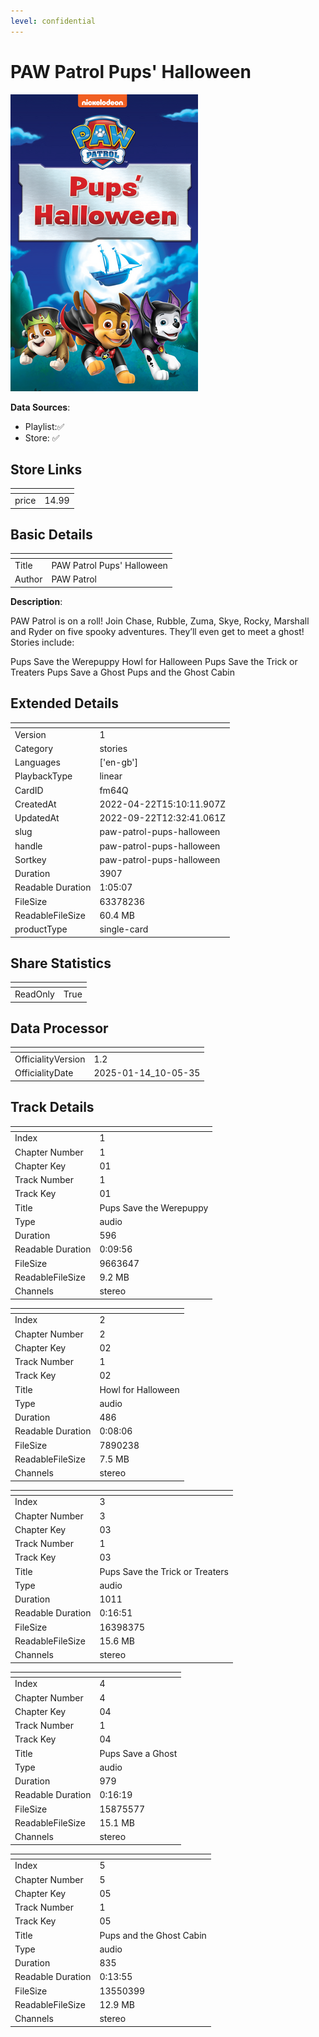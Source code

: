 ```yaml
---
level: confidential
---
```

# PAW Patrol Pups' Halloween 

![card_[fm64Q].png](../../img/cards/card_[fm64Q].png)

**Data Sources**: 

- Playlist:✅
- Store: ✅


## Store Links

| <!-- --> | <!-- --> |
| - | - |
| price | 14.99 |


## Basic Details

| <!-- --> | <!-- --> |
| - | - |
| Title | PAW Patrol Pups' Halloween  |
| Author | PAW Patrol |

**Description**:

PAW Patrol is on a roll! Join Chase, Rubble, Zuma, Skye, Rocky, Marshall and Ryder on five spooky adventures. They’ll even get to meet a ghost! Stories include:

Pups Save the Werepuppy
Howl for Halloween
Pups Save the Trick or Treaters
Pups Save a Ghost
Pups and the Ghost Cabin


## Extended Details

| <!-- --> | <!-- --> |
| - | - |
| Version | 1 |
| Category | stories |
| Languages | ['en-gb'] |
| PlaybackType | linear |
| CardID | fm64Q |
| CreatedAt | 2022-04-22T15:10:11.907Z |
| UpdatedAt | 2022-09-22T12:32:41.061Z |
| slug | paw-patrol-pups-halloween |
| handle | paw-patrol-pups-halloween |
| Sortkey | paw-patrol-pups-halloween |
| Duration | 3907 |
| Readable Duration | 1:05:07 |
| FileSize | 63378236 |
| ReadableFileSize | 60.4 MB |
| productType | single-card |


## Share Statistics

| <!-- --> | <!-- --> |
| - | - |
| ReadOnly | True |


## Data Processor

| <!-- --> | <!-- --> |
| - | - |
| OfficialityVersion | 1.2
| OfficialityDate | 2025-01-14_10-05-35


## Track Details

| <!-- --> | <!-- --> |
| - | - |
| Index | 1 |
| Chapter Number | 1 |
| Chapter Key | 01 |
| Track Number | 1 |
| Track Key | 01 |
| Title | Pups Save the Werepuppy |
| Type | audio |
| Duration | 596 |
| Readable Duration | 0:09:56 |
| FileSize | 9663647 |
| ReadableFileSize | 9.2 MB |
| Channels | stereo |

| <!-- --> | <!-- --> |
| - | - |
| Index | 2 |
| Chapter Number | 2 |
| Chapter Key | 02 |
| Track Number | 1 |
| Track Key | 02 |
| Title | Howl for Halloween |
| Type | audio |
| Duration | 486 |
| Readable Duration | 0:08:06 |
| FileSize | 7890238 |
| ReadableFileSize | 7.5 MB |
| Channels | stereo |

| <!-- --> | <!-- --> |
| - | - |
| Index | 3 |
| Chapter Number | 3 |
| Chapter Key | 03 |
| Track Number | 1 |
| Track Key | 03 |
| Title | Pups Save the Trick or Treaters |
| Type | audio |
| Duration | 1011 |
| Readable Duration | 0:16:51 |
| FileSize | 16398375 |
| ReadableFileSize | 15.6 MB |
| Channels | stereo |

| <!-- --> | <!-- --> |
| - | - |
| Index | 4 |
| Chapter Number | 4 |
| Chapter Key | 04 |
| Track Number | 1 |
| Track Key | 04 |
| Title | Pups Save a Ghost |
| Type | audio |
| Duration | 979 |
| Readable Duration | 0:16:19 |
| FileSize | 15875577 |
| ReadableFileSize | 15.1 MB |
| Channels | stereo |

| <!-- --> | <!-- --> |
| - | - |
| Index | 5 |
| Chapter Number | 5 |
| Chapter Key | 05 |
| Track Number | 1 |
| Track Key | 05 |
| Title | Pups and the Ghost Cabin |
| Type | audio |
| Duration | 835 |
| Readable Duration | 0:13:55 |
| FileSize | 13550399 |
| ReadableFileSize | 12.9 MB |
| Channels | stereo |

